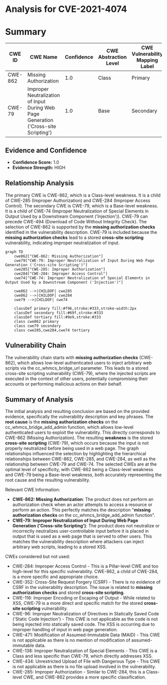 # Analysis for CVE-2021-4074

# Summary
| CWE ID | CWE Name | Confidence | CWE Abstraction Level | CWE Vulnerability Mapping Label | CWE-Vulnerability Mapping Notes |
|---|---|---|---|---|---|
| CWE-862 | Missing Authorization | 1.0 | Class | Primary | Allowed-with-Review |
| CWE-79 | Improper Neutralization of Input During Web Page Generation ('Cross-site Scripting') | 1.0 | Base | Secondary | Allowed |

## Evidence and Confidence

*   **Confidence Score:** 1.0
*   **Evidence Strength:** HIGH

## Relationship Analysis
The primary CWE is CWE-862, which is a Class-level weakness. It is a child of CWE-285 (Improper Authorization) and CWE-284 (Improper Access Control). The secondary CWE is CWE-79, which is a Base-level weakness. It is a child of CWE-74 (Improper Neutralization of Special Elements in Output Used by a Downstream Component ('Injection')). CWE-79 can precede CWE-494 (Download of Code Without Integrity Check). The selection of CWE-862 is supported by the **missing authorization checks** identified in the vulnerability description. CWE-79 is included because the **missing authorization checks** lead to a stored **cross-site scripting** vulnerability, indicating improper neutralization of input.

```mermaid
graph TD
    cwe862["CWE-862: Missing Authorization"]
    cwe79["CWE-79: Improper Neutralization of Input During Web Page Generation ('Cross-site Scripting')"]
    cwe285["CWE-285: Improper Authorization"]
    cwe284["CWE-284: Improper Access Control"]
    cwe74["CWE-74: Improper Neutralization of Special Elements in Output Used by a Downstream Component ('Injection')"]

    cwe862 -->|CHILDOF| cwe285
    cwe862 -->|CHILDOF| cwe284
    cwe79 -->|CHILDOF| cwe74

    classDef primary fill:#f96,stroke:#333,stroke-width:2px
    classDef secondary fill:#69f,stroke:#333
    classDef tertiary fill:#9e9,stroke:#333
    class cwe862 primary
    class cwe79 secondary
    class cwe285,cwe284,cwe74 tertiary
```

## Vulnerability Chain
The vulnerability chain starts with **missing authorization checks** (CWE-862), which allows low-level authenticated users to inject arbitrary web scripts via the cc_whmcs_bridge_url parameter. This leads to a stored cross-site scripting vulnerability (CWE-79), where the injected scripts are executed in the context of other users, potentially compromising their accounts or performing malicious actions on their behalf.

## Summary of Analysis
The initial analysis and resulting conclusion are based on the provided evidence, specifically the vulnerability description and key phrases. The **root cause** is the **missing authorization checks** on the cc_whmcs_bridge_add_admin function, which allows low-level authenticated users to exploit the vulnerability. This directly corresponds to CWE-862 (Missing Authorization). The resulting **weakness** is the stored **cross-site scripting** (CWE-79), which occurs because the input is not properly neutralized before being used in a web page. The graph relationships influenced the selection by highlighting the hierarchical relationships between CWE-862, CWE-285, and CWE-284, as well as the relationship between CWE-79 and CWE-74. The selected CWEs are at the optimal level of specificity, with CWE-862 being a Class-level weakness and CWE-79 being a Base-level weakness, both accurately representing the root cause and the resulting vulnerability.

Relevant CWE Information:

-   **CWE-862: Missing Authorization**: The product does not perform an authorization check when an actor attempts to access a resource or perform an action. This perfectly matches the description "**missing authorization checks** on the cc_whmcs_bridge_add_admin function".
-   **CWE-79: Improper Neutralization of Input During Web Page Generation ('Cross-site Scripting')**: The product does not neutralize or incorrectly neutralizes user-controllable input before it is placed in output that is used as a web page that is served to other users. This matches the vulnerability description where attackers can inject arbitrary web scripts, leading to a stored XSS.

CWEs considered but not used:

- CWE-284: Improper Access Control - This is a Pillar-level CWE and too high-level for this specific vulnerability. CWE-862, a child of CWE-284, is a more specific and appropriate choice.
- CWE-352: Cross-Site Request Forgery (CSRF) - There is no evidence of CSRF in the vulnerability description. The issue is related to **missing authorization checks** and stored **cross-site scripting**.
- CWE-116: Improper Encoding or Escaping of Output - While related to XSS, CWE-79 is a more direct and specific match for the stored **cross-site scripting** vulnerability.
- CWE-96: Improper Neutralization of Directives in Statically Saved Code ('Static Code Injection') - This CWE is not applicable as the code is not being injected into statically saved code. The XSS is occurring due to improper handling of input in web page generation.
- CWE-471: Modification of Assumed-Immutable Data (MAID) - This CWE is not applicable as there is no mention of modification of assumed-immutable data.
- CWE-138: Improper Neutralization of Special Elements - This CWE is a Class and less specific than CWE-79, which directly addresses XSS.
- CWE-434: Unrestricted Upload of File with Dangerous Type - This CWE is not applicable as there is no file upload involved in the vulnerability.
- CWE-285: Improper Authorization - Similar to CWE-284, this is a Class-level CWE, and CWE-862 provides a more specific classification.